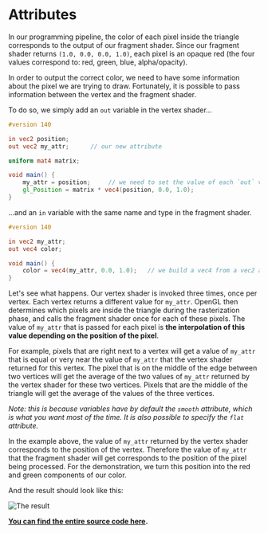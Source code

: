 # Attributes

In our programming pipeline, the color of each pixel inside the triangle corresponds to the output of our fragment shader. Since our fragment shader returns `(1.0, 0.0, 0.0, 1.0)`, each pixel is an opaque red (the four values correspond to: red, green, blue, alpha/opacity).

In order to output the correct color, we need to have some information about the pixel we are trying to draw. Fortunately, it is possible to pass information between the vertex and the fragment shader.

To do so, we simply add an `out` variable in the vertex shader...

```glsl
#version 140

in vec2 position;
out vec2 my_attr;      // our new attribute

uniform mat4 matrix;

void main() {
    my_attr = position;     // we need to set the value of each `out` variable.
    gl_Position = matrix * vec4(position, 0.0, 1.0);
}
```

...and an `in` variable with the same name and type in the fragment shader.

```glsl
#version 140

in vec2 my_attr;
out vec4 color;

void main() {
    color = vec4(my_attr, 0.0, 1.0);   // we build a vec4 from a vec2 and two floats
}
```

Let's see what happens. Our vertex shader is invoked three times, once per vertex. Each vertex returns a different value for `my_attr`. OpenGL then determines which pixels are inside the triangle during the rasterization phase, and calls the fragment shader once for each of these pixels. The value of `my_attr` that is passed for each pixel is **the interpolation of this value depending on the position of the pixel**.

For example, pixels that are right next to a vertex will get a value of `my_attr` that is equal or very near the value of `my_attr` that the vertex shader returned for this vertex. The pixel that is on the middle of the edge between two vertices will get the average of the two values of `my_attr` returned by the vertex shader for these two vertices. Pixels that are the middle of the triangle will get the average of the values of the three vertices.

*Note: this is because variables have by default the `smooth` attribute, which is what you want most of the time. It is also possible to specify the `flat` attribute.*

In the example above, the value of `my_attr` returned by the vertex shader corresponds to the position of the vertex. Therefore the value of `my_attr` that the fragment shader will get corresponds to the position of the pixel being processed. For the demonstration, we turn this position into the red and green components of our color.

And the result should look like this:

![The result](tuto-05-linear.png)

**[You can find the entire source code here](https://github.com/glium/glium/blob/master/examples/tutorial-05.rs).**
